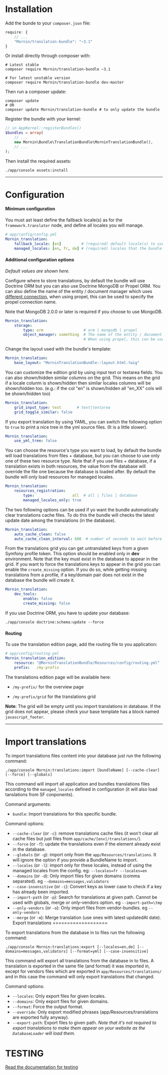 Installation
============

Add the bunde to your `composer.json` file:

```javascript
require: {
    // ...
    "Mornin/translation-bundle": "~3.1"
}
```

Or install directly through composer with:

```shell
# Latest stable
composer require Mornin/translation-bundle ~3.1

# For latest unstable version
composer require Mornin/translation-bundle dev-master
```

Then run a composer update:

```shell
composer update
# OR
composer update Mornin/translation-bundle # to only update the bundle
```

Register the bundle with your kernel:

```php
// in AppKernel::registerBundles()
$bundles = array(
    // ...
    new Mornin\Bundle\TranslationBundle\MorninTranslationBundle(),
    // ...
);
```

Then install the required assets:

    ./app/console assets:install

___________________

Configuration
=============

#### Minimum configuration

You must ast least define the fallback locale(s) as for the `framework.translator` node, and define all locales you will manage.

```yml
# app/config/config.yml
Mornin_translation:
    fallback_locale: [en]         # (required) default locale(s) to use
    managed_locales: [en, fr, de] # (required) locales that the bundle have to manage
```

#### Additional configuration options

*Default values are shown here.*

Configure where to store translations, by default the bundle will use Doctrine ORM but you can also use Doctrine MongoDB or Propel ORM.
You can also define the name of the entity / document manager which uses [different connection](http://symfony.com/doc/current/cookbook/doctrine/multiple_entity_managers.html), when using propel, this can be used to specify the propel connection name.

Note that MongoDB 2.0.0 or later is required if you choose to use MongoDB.

```yml
Mornin_translation:
    storage:
        type: orm                  # orm | mongodb | propel
        object_manager: something  # The name of the entity / document manager which uses different connection (see: http://symfony.com/doc/current/cookbook/doctrine/multiple_entity_managers.html)
                                   # When using propel, this can be used to specify the propel connection name
```

Change the layout used with the bundle's template:

```yml
Mornin_translation:
    base_layout: "MorninTranslationBundle::layout.html.twig"
```

You can customize the edition grid by using input text or textarea fields.
You can also shown/hidden similar columns on the grid. This means on the grid if a locale colunm is shown/hidden then similar locales columns will be shown/hidden too.
(e.g.: if the col "en" is shown/hidden all "en_XX" cols will be shown/hidden too)

```yml
Mornin_translation:
    grid_input_type: text       # text|textarea
    grid_toggle_similar: false
```

If you export translation by using YAML, you can switch the following option to `true` to  print a nice tree in the yml source files.
(It is a little slower).

```yml
Mornin_translation:
    use_yml_tree: false
```

You can choose the resource's type you want to load, by default the bundle will load translations from files + database, but you can choose to use only one of these two resource type.
Note that if you use files + database, if a translation exists in both resources, the value from the database will override the file one because the database is loaded after.
By default the bundle will only load resources for managed locales.

```yml
Mornin_translation:
    resources_registration:
        type:                 all  # all | files | database
        managed_locales_only: true
```

The two following options can be used if yo want the bundle automatically clear translations cache files. 
To do this the bundle will checks the latest update date among the translations (in the database).

```yml
Mornin_translation:
    auto_cache_clean: false
    auto_cache_clean_interval: 600  # number of seconds to wait before trying to check if translations have changed in the database.
```

From the translations grid you can get untranslated keys from a given Symfony profile token. This option should be enabled only in **dev** environment.
Note that the key must exist in the database to appear in the grid.
If you want to force the translations keys to appear in the grid you can enable the `create_missing` option.
If you do so, while getting missing translations from a profile, if a key/domain pair does not exist in the database the bundle will create it.

```yml
Mornin_translation:
    dev_tools:
        enable: false
        create_missing: false
```

If you use Doctrine ORM, you have to update your database:

    ./app/console doctrine:schema:update --force

#### Routing

To use the translation edition page, add the routing file to you application:

```yml
# app/config/routing.yml
Mornin_translation_edition:
    resource: "@MorninTranslationBundle/Resources/config/routing.yml"
    prefix:   /my-prefix
```

The translations edition page will be available here:

* `/my-prefix/` for the overview page

* `/my-prefix/grid` for the translations grid

**Note**: The grid will be empty until you import translations in database.
If the grid does not appear, please check your base template has a block named `javascript_footer`.

___________________

Import translations
===================

To import translations files content into your database just run the following command:

    ./app/console Mornin:translations:import [bundleName] [--cache-clear] [--force] [--globals]

This command will import all application and bundles translations files according to the `managed_locales` defined in configuration (it will also load tanslations from SF conponents).

Command arguments:
* `bundle`: Import translations for this specific bundle.

Command options:
* `--cache-clear` (or `-c`): remove translations cache files (it won't clear all cache files but just files from `app/cache/[env]/translations/`).
* `--force` (or `-f`): update the translations even if the element already exist in the database.
* `--globals` (or `-g`): import only from the `app/Resources/translations`. It will ignore the option if you provide a BundleName to import.
* `--locales` (or `-l`): import only for these locales, instead of using the managed locales from the config. eg: `--locales=fr --locales=en`
* `--domains` (or `-d`): Only import files for given domains (comma separated). eg `--domains=messages,validators`
* `--case-insensitive` (or `-i`): Convert keys as lower case to check if a key has already been imported.
* `--import-path` (or `-p`): Search for translations at given path. Cannot be used with globals, merge or only-vendors option. eg `--import-path=\tmp`
* `--only-vendors` (or `-o`): Only import files from vendor-bundles. eg `--only-vendors`
* `--merge` (or `-m`): Merge translation (use ones with latest updatedAt date).
Export translations
===================

To export translations from the database in to files run the following command:

    ./app/console Mornin:translations:export [--locales=en,de] [--domains=messages,validators] [--format=yml] [--case-insensitive]

This command will export all translations from the database in to files. A translation is exported in the same file (and format) it was imported in,
except for vendors files which are exported in `app/Resources/translations/` and in this case the command will only export translations that changed.

Command options:
* `--locales`: Only export files for given locales.
* `--domains`: Only export files for given domains.
* `--format`: Force the output format.
* `--override`: Only export modified phrases (app/Resources/translations are exported fully anyway).
* `--export-path`: Export files to given path.
*Note that it's not required to export translations to make them appear on your website as the `DatabaseLoader` will load them.*

TESTING
=======

[Read the documentation for testing ](./testing.md)
